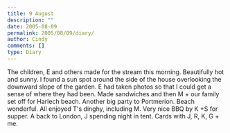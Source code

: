 ```yaml
---
title: 9 August
description: ""
date: 2005-08-09
permalink: 2005/08/09/diary/
author: Cindy
comments: []
type: Diary
---
```


The children, E and others made for the stream this morning. Beautifully hot and sunny. I found a sun spot around the side of the house overlooking the downward slope of the garden. E had taken photos so that I could get a sense of where they had been. Made sandwiches and then M + our family set off for Harlech beach. Another big party to Portmerion. Beach wonderful. All enjoyed T's dinghy, including M. Very nice BBQ by K +S for supper. A back to London, J spending night in tent. Cards with J, R, K, G + me.
